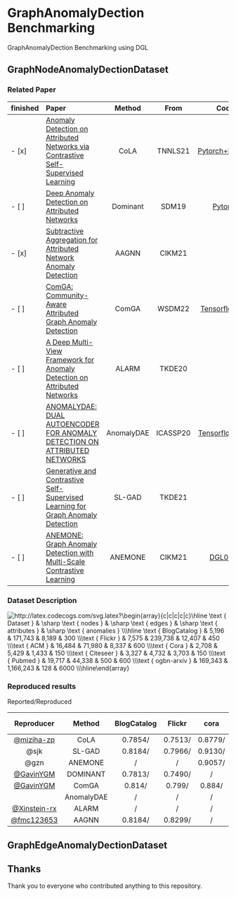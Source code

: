 # GraphAnomalyDection Benchmarking
GraphAnomalyDection Benchmarking using DGL
## GraphNodeAnomalyDectionDataset
### Related Paper
|finished| Paper                                                                                                                                |  Method  |  From   |                                 Code                                 |
|:---| :----------------------------------------------------------------------------------------------------------------------------------- | :------: | :-----: | :------------------------------------------------------------------: |
|- [x] | [Anomaly Detection on Attributed Networks via Contrastive Self-Supervised Learning](https://arxiv.org/abs/2103.00113)                |   CoLA   | TNNLS21 |         [Pytorch+DGL0.3](https://github.com/GRAND-Lab/CoLA)          |
|- [ ]| [Deep Anomaly Detection on Attributed Networks](https://epubs.siam.org/doi/pdf/10.1137/1.9781611975673.67)                           | Dominant |  SDM19  | [Pytorch](https://github.com/kaize0409/GCN_AnomalyDetection_pytorch) |
|- [x]| [Subtractive Aggregation for Attributed Network Anomaly Detection](https://www4.comp.polyu.edu.hk/~xiaohuang/docs/Shuang_CIKM21.pdf) |  AAGNN   |  CIKM21   |                                                                      |
|- [ ]| [ComGA: Community-Aware Attributed Graph Anomaly Detection](https://dl.acm.org/doi/abs/10.1145/3488560.3498389) |  ComGA    |  WSDM22   |   [Tensorflow 1.0 ](https://github.com/DASE4/ComGA)   |
|- [ ]| [A Deep Multi-View Framework for Anomaly Detection on Attributed Networks](https://ieeexplore.ieee.org/abstract/document/9162509) |  ALARM     |  TKDE20   |     |
|- [ ]| [ANOMALYDAE: DUAL AUTOENCODER FOR ANOMALY DETECTION ON ATTRIBUTED NETWORKS](https://arxiv.org/pdf/2002.03665.pdf) |  AnomalyDAE     |  ICASSP20   |   [Tensorflow 1.10 ](https://github.com/haoyfan/AnomalyDAE)    |
|- [ ]| [Generative and Contrastive Self-Supervised Learning for Graph Anomaly Detection](https://arxiv.org/pdf/2108.09896.pdf?ref=https://githubhelp.com) |  SL-GAD     |  TKDE21   |     |
|- [ ]| [ANEMONE: Graph Anomaly Detection with Multi-Scale Contrastive Learning](https://dl.acm.org/doi/abs/10.1145/3459637.3482057) |  ANEMONE      |  CIKM21  |   [DGL0.4.1 ](https://github.com/GRAND-Lab/ANEMONE)    |



### Dataset Description
<img src="http://latex.codecogs.com/svg.latex?\begin{array}{c|c|c|c|c}\hline&space;\text&space;{&space;Dataset&space;}&space;&&space;\sharp&space;\text&space;{&space;nodes&space;}&space;&&space;\sharp&space;\text&space;{&space;edges&space;}&space;&&space;\sharp&space;\text&space;{&space;attributes&space;}&space;&&space;\sharp&space;\text&space;{&space;anomalies&space;}&space;\\\hline&space;\text&space;{&space;BlogCatalog&space;}&space;&&space;5,196&space;&&space;171,743&space;&&space;8,189&space;&&space;300&space;\\\text&space;{&space;Flickr&space;}&space;&&space;7,575&space;&&space;239,738&space;&&space;12,407&space;&&space;450&space;\\\text&space;{&space;ACM&space;}&space;&&space;16,484&space;&&space;71,980&space;&&space;8,337&space;&&space;600&space;\\\text&space;{&space;Cora&space;}&space;&&space;2,708&space;&&space;5,429&space;&&space;1,433&space;&&space;150&space;\\\text&space;{&space;Citeseer&space;}&space;&&space;3,327&space;&&space;4,732&space;&&space;3,703&space;&&space;150&space;\\\text&space;{&space;Pubmed&space;}&space;&&space;19,717&space;&&space;44,338&space;&&space;500&space;&&space;600&space;\\\text&space;{&space;ogbn-arxiv&space;}&space;&&space;169,343&space;&&space;1,166,243&space;&&space;128&space;&&space;6000&space;\\\hline\end{array}" title="http://latex.codecogs.com/svg.latex?\begin{array}{c|c|c|c|c}\hline \text { Dataset } & \sharp \text { nodes } & \sharp \text { edges } & \sharp \text { attributes } & \sharp \text { anomalies } \\\hline \text { BlogCatalog } & 5,196 & 171,743 & 8,189 & 300 \\\text { Flickr } & 7,575 & 239,738 & 12,407 & 450 \\\text { ACM } & 16,484 & 71,980 & 8,337 & 600 \\\text { Cora } & 2,708 & 5,429 & 1,433 & 150 \\\text { Citeseer } & 3,327 & 4,732 & 3,703 & 150 \\\text { Pubmed } & 19,717 & 44,338 & 500 & 600 \\\text { ogbn-arxiv } & 169,343 & 1,166,243 & 128 & 6000 \\\hline\end{array}" />

### Reproduced results 

Reported/Reproduced

|                 Reproducer                  |   Method   | BlogCatalog | Flickr  |  cora   | citeseer | pubmed  |   ACM   | ogbn-arxiv |
| :-----------------------------------------: | :--------: | :---------: | :-----: | :-----: | :------: | :-----: | :-----: | :--------: |
| [@miziha-zp](https://github.com/miziha-zp/) |    CoLA    |   0.7854/   | 0.7513/ | 0.8779/ | 0.8968/  | 0.9512/ | 0.8237/ |  0.8073/   |
|               @sjk                              |   SL-GAD   |   0.8184/   | 0.7966/ | 0.9130/ | 0.9136/  | 0.9672/ | 0.8538/ |     /      |
|               @gzn                              |  ANEMONE   |      /      |    /    | 0.9057/ | 0.9189/  | 0.9548/ |    /    |     /      |
|  [@GavinYGM](https://github.com/GavinYGM/)  |  DOMINANT  |   0.7813/   | 0.7490/ |    /    |    /     |    /    | 0.7494/ |     /      |
|  [@GavinYGM](https://github.com/GavinYGM/)  |   ComGA    |   0.814/    | 0.799/  | 0.884/  | 0.9167/  | 0.922/  | 0.8496/ |     /      |
|                                             | AnomalyDAE |      /      |    /    |    /    |    /     |    /    |    /    |     /      |
|      [@Xinstein-rx](https://github.com/Xinstein-rx)                                       |   ALARM    |      /      |    /    |    /    |    /     |    /    |    /    |     /      |
| [@fmc123653](https://github.com/fmc123653/) |  AAGNN   |   0.8184/   | 0.8299/ |    /    |    /     | 0.8564/ |    /    |     /      |



## GraphEdgeAnomalyDectionDataset


## Thanks
Thank you to everyone who contributed anything to this repository.
